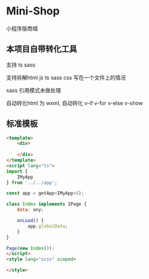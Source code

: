 # Mini-Shop
小程序版商城

## 本项目自带转化工具

支持 ts sass

支持拆解html js ts sass css 写在一个文件上的情况

sass 引用模式未做处理

自动转化html 为 wxml, 自动转化 v-if v-for v-else v-show

## 标准模板

```html
<template>
    <div>
        
    </div>
</template>
<script lang="ts">
import {
    IMyApp
} from '../../app';

const app = getApp<IMyApp>();

class Index implements IPage {
    data: any;

    onLoad() {
        app.globalData;
    }
}

Page(new Index());
</script>
<style lang="scss" scoped>

</style>
```